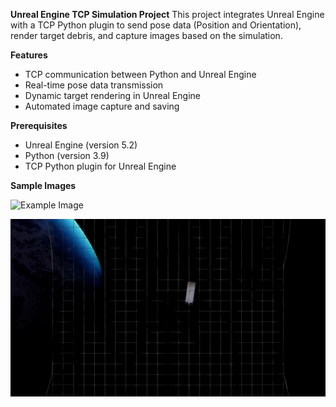 **Unreal Engine TCP Simulation Project**
This project integrates Unreal Engine with a TCP Python plugin to send pose data (Position and Orientation), render target debris, and capture images based on the simulation.

**Features**
  - TCP communication between Python and Unreal Engine
  - Real-time pose data transmission
  - Dynamic target rendering in Unreal Engine
  - Automated image capture and saving

**Prerequisites**
  - Unreal Engine (version 5.2)
  - Python (version 3.9)
  - TCP Python plugin for Unreal Engine

**Sample Images**


<img src="https://github.com/username/repo-name/blob/main/images/example.png?raw=true" alt="Example Image" width="300"/>


![Image Sample](https://github.com/Mushu1X/Unreal_DataCollection_Tether_Net/blob/main/Image_1.png)
